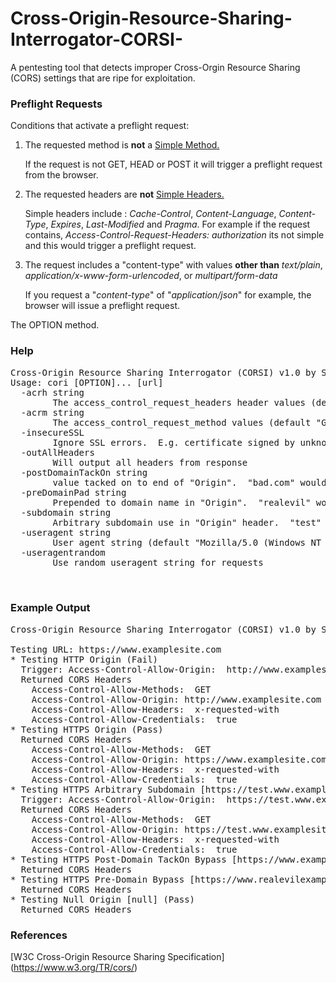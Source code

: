 # Cross-Origin-Resource-Sharing-Interrogator-CORSI-
A pentesting tool that detects improper Cross-Orgin Resource Sharing (CORS) settings that are ripe for exploitation.

### Preflight Requests

Conditions that activate a preflight request:
1. The requested method is **not** a [Simple Method.](https://www.w3.org/TR/cors/#simple-method) 

      If the request is not GET, HEAD or POST it will trigger a preflight request from the browser.
 
2. The requested headers are **not** [Simple  Headers.](https://www.w3.org/TR/cors/#simple-header) 

      Simple headers include : _Cache-Control_, _Content-Language_, _Content-Type_, _Expires_, _Last-Modified_ and _Pragma_.  For example if the request contains, _Access-Control-Request-Headers: authorization_ its not simple and this would trigger a preflight request.

3. The request includes a "content-type" with values **other than** _text/plain_, _application/x-www-form-urlencoded_, or _multipart/form-data_ 

      If you request a "_content-type_" of "_application/json_" for example, the browser will issue a preflight request. 

The OPTION method.



### Help
<pre>
Cross-Origin Resource Sharing Interrogator (CORSI) v1.0 by Superhac
Usage: cori [OPTION]... [url]
  -acrh string
    	The access_control_request_headers header values (default "x-requested-with")
  -acrm string
    	The access_control_request_method values (default "GET")
  -insecureSSL
    	Ignore SSL errors.  E.g. certificate signed by unknown authority
  -outAllHeaders
    	Will output all headers from response
  -postDomainTackOn string
    	value tacked on to end of "Origin".  "bad.com" would be www.example.com.bad.com (default "realevil.com")
  -preDomainPad string
    	Prepended to domain name in "Origin".  "realevil" would be www.realevilexample.com (default "realevil")
  -subdomain string
    	Arbitrary subdomain use in "Origin" header.  "test" would be test.example.com (default "test")
  -useragent string
    	User agent string (default "Mozilla/5.0 (Windows NT 6.1; Win64; x64) AppleWebKit/537.36 (KHTML, like Gecko) Chrome/40.0.2214.85 Safari/537.36")
  -useragentrandom
    	Use random useragent string for requests

      </pre>
### Example Output
<pre>
Cross-Origin Resource Sharing Interrogator (CORSI) v1.0 by Superhac

Testing URL: https://www.examplesite.com
* Testing HTTP Origin (Fail)
  Trigger: Access-Control-Allow-Origin:  http://www.examplesite.com
  Returned CORS Headers
    Access-Control-Allow-Methods:  GET
    Access-Control-Allow-Origin: http://www.examplesite.com
    Access-Control-Allow-Headers:  x-requested-with
    Access-Control-Allow-Credentials:  true 
* Testing HTTPS Origin (Pass)
  Returned CORS Headers
    Access-Control-Allow-Methods:  GET
    Access-Control-Allow-Origin: https://www.examplesite.com
    Access-Control-Allow-Headers:  x-requested-with
    Access-Control-Allow-Credentials:  true 
* Testing HTTPS Arbitrary Subdomain [https://test.www.examplesite.com] (Fail)
  Trigger: Access-Control-Allow-Origin:  https://test.www.examplesite.com
  Returned CORS Headers
    Access-Control-Allow-Methods:  GET
    Access-Control-Allow-Origin: https://test.www.examplesite.com
    Access-Control-Allow-Headers:  x-requested-with
    Access-Control-Allow-Credentials:  true 
* Testing HTTPS Post-Domain TackOn Bypass [https://www.examplesite.com.realevil.com] (Pass)
  Returned CORS Headers
* Testing HTTPS Pre-Domain Bypass [https://www.realevilexamplesite.com] (Pass)
  Returned CORS Headers
* Testing Null Origin [null] (Pass)
  Returned CORS Headers
</pre>

### References
[W3C Cross-Origin Resource Sharing Specification] (https://www.w3.org/TR/cors/)
